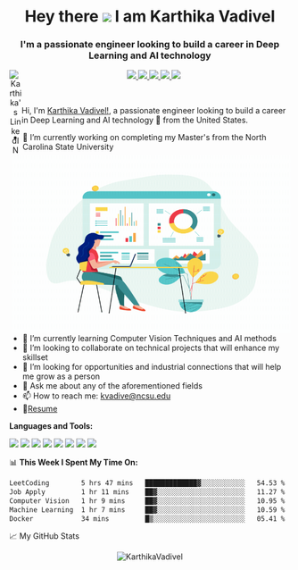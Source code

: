 <h1 align="center">
Hey there <img src="https://media.giphy.com/media/hvRJCLFzcasrR4ia7z/giphy.gif" width="25px"> I am Karthika Vadivel </h1>
<h3 align="center">I'm a passionate engineer looking to build a career in Deep Learning and AI technology </h3>
 
 <p align='center'>
   <a href="https://www.linkedin.com/in/karthivadivel/">
     <img align="left" alt="Karthika's LinkedIN" width="22px" src="https://raw.githubusercontent.com/peterthehan/peterthehan/master/assets/linkedin.svg" />
   </a>

   <a href="spotify:user:315tq6cpz2w4mzdzn5la3gi72gc4">
     <img height="30"  src="https://raw.githubusercontent.com/peterthehan/peterthehan/master/assets/spotify.svg" />
   </a>

   <a href="https://leetcode.com/kvadive/">
     <img height="30"  src="https://user-images.githubusercontent.com/42571681/104142181-6203b580-5388-11eb-87e4-5d0bd8a862b7.png" />
   </a>

   <a href= "kvadive@ncsu.edu" >
     <img height="30" src="https://user-images.githubusercontent.com/42571681/104142413-7f854f00-5389-11eb-859d-c95489ec0e50.png" />
   </a>
    <a href= "https://github.com/car-thee-ca/Viola-Jones-Face-Recognition/files/5793724/Karthika_Resume__Version_1_.pdf" >
     <img height="30"  src="https://user-images.githubusercontent.com/42571681/104143117-397dba80-538c-11eb-80fc-f5e5a53f4aa8.png" />
   </a>
   <a href="https://www.instagram.com/rasode_mein_kaun/?hl=en"><img height="30" src="https://github.com/WaylonWalker/WaylonWalker/blob/main/icon/instagram.jpg?raw=true"></a>&nbsp;&nbsp;
   
</p>
 

<br />

Hi, I'm [Karthika Vadivel!](https://blog.abhisheknaidu.tech/), a passionate engineer looking to build a career in Deep Learning and AI technology
 🚀 from the United States.

  <img align="right" alt="GIF" src="https://github.com/car-thee-ca/car-thee-ca/blob/main/women_code_gif_3.gif?raw=true" width="500" height="320" />
  
- 🔭 I’m currently working on completing my Master's from the North Carolina State University
- 🌱 I’m currently learning Computer Vision Techniques and AI methods
- 👯 I’m looking to collaborate on technical projects that will enhance my skillset
- 🤔 I’m looking for opportunities and industrial connections that will help me grow as a person
- 💬 Ask me about any of the aforementioned fields
- 📫 How to reach me: kvadive@ncsu.edu
- 📝[Resume](https://github.com/car-thee-ca/Viola-Jones-Face-Recognition/files/5793724/Karthika_Resume__Version_1_.pdf)


**Languages and Tools:**  

<code><img height="30" src="https://user-images.githubusercontent.com/25856691/104141371-54e4c780-5384-11eb-9f01-94dadef9d439.png"></code>
<code><img height="30" src="https://user-images.githubusercontent.com/25856691/104141284-ec95e600-5383-11eb-9594-35dc4d1f461a.png"></code>
<code><img height="30" src="https://user-images.githubusercontent.com/25856691/104141443-d63c5a00-5384-11eb-8e85-efb0f6f56282.png"></code>
<code><img height="30" src="https://user-images.githubusercontent.com/25856691/104141459-f1a76500-5384-11eb-9a10-ff28754f8d25.png"></code>
<code><img height="30" src="https://user-images.githubusercontent.com/25856691/104141474-04ba3500-5385-11eb-9a4d-6e4c4b5f5f46.png"></code>
<code><img height="30" src="https://user-images.githubusercontent.com/25856691/104141478-0b48ac80-5385-11eb-9428-1ff76e207a84.png"></code>
<code><img height="30" src="https://user-images.githubusercontent.com/25856691/104141502-287d7b00-5385-11eb-9341-812bc277442d.png"></code>
<code><img height="30" src="https://user-images.githubusercontent.com/25856691/104141465-f9670980-5384-11eb-8ab8-8eaec8fbad9c.png"></code>


📊 **This Week I Spent My Time On:**
<!--START_SECTION:waka-->
```text
LeetCoding        5 hrs 47 mins   █████████████▓░░░░░░░░░░░   54.53 % 
Job Apply         1 hr 11 mins    ██▓░░░░░░░░░░░░░░░░░░░░░░   11.27 % 
Computer Vision   1 hr 9 mins     ██▓░░░░░░░░░░░░░░░░░░░░░░   10.95 % 
Machine Learning  1 hr 7 mins     ██▓░░░░░░░░░░░░░░░░░░░░░░   10.59 % 
Docker            34 mins         █▒░░░░░░░░░░░░░░░░░░░░░░░   05.41 % 
```
<!--END_SECTION:waka-->


📈 My GitHub Stats

<p align="center"> <img src="https://github-readme-stats.vercel.app/api?username=car-thee-ca&show_icons=true&theme=gotham" alt="KarthikaVadivel" />
